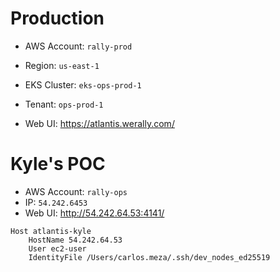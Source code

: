 # Production
* AWS Account: `rally-prod`
* Region: `us-east-1`
* EKS Cluster: `eks-ops-prod-1`

* Tenant: `ops-prod-1`
* Web UI: https://atlantis.werally.com/

# Kyle's POC
* AWS Account: `rally-ops`
* IP: `54.242.6453`
* Web UI: http://54.242.64.53:4141/
```
Host atlantis-kyle
	HostName 54.242.64.53
	User ec2-user
	IdentityFile /Users/carlos.meza/.ssh/dev_nodes_ed25519
```
<!--stackedit_data:
eyJoaXN0b3J5IjpbLTExNzMxMzkwMDAsNDE2MjQxNjIxXX0=
-->